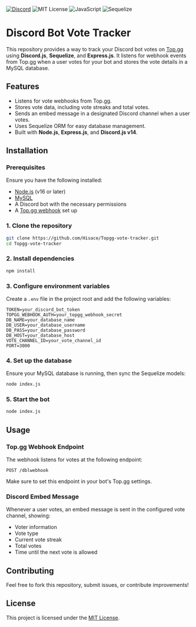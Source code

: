 [![Discord](https://img.shields.io/badge/Discord_server-7289DA?style=for-the-badge)](https://discord.gg/W7zen4gGbv)
![MIT License](https://img.shields.io/badge/MIT-green?style=for-the-badge)
![JavaScript](https://img.shields.io/badge/javascript-%23323330.svg?style=for-the-badge&logo=javascript&logoColor=%23F7DF1E)
![Sequelize](https://img.shields.io/badge/Sequelize-52B0E7?style=for-the-badge&logo=Sequelize&logoColor=white)

# Discord Bot Vote Tracker

This repository provides a way to track your Discord bot votes on [Top.gg](https://top.gg/) using **Discord.js**, **Sequelize**, and **Express.js**. It listens for webhook events from Top.gg when a user votes for your bot and stores the vote details in a MySQL database.

## Features
- Listens for vote webhooks from Top.gg.
- Stores vote data, including vote streaks and total votes.
- Sends an embed message in a designated Discord channel when a user votes.
- Uses Sequelize ORM for easy database management.
- Built with **Node.js**, **Express.js**, and **Discord.js v14**.

## Installation
### Prerequisites
Ensure you have the following installed:
- [Node.js](https://nodejs.org/) (v16 or later)
- [MySQL](https://www.mysql.com/)
- A Discord bot with the necessary permissions
- A [Top.gg webhook](https://docs.top.gg/resources/webhooks/) set up

### 1. Clone the repository
```bash
git clone https://github.com/Hisace/Topgg-vote-tracker.git
cd Topgg-vote-tracker
```

### 2. Install dependencies
```bash
npm install
```

### 3. Configure environment variables
Create a `.env` file in the project root and add the following variables:
```env
TOKEN=your_discord_bot_token
TOPGG_WEBHOOK_AUTH=your_topgg_webhook_secret
DB_NAME=your_database_name
DB_USER=your_database_username
DB_PASS=your_database_password
DB_HOST=your_database_host
VOTE_CHANNEL_ID=your_vote_channel_id
PORT=3000
```

### 4. Set up the database
Ensure your MySQL database is running, then sync the Sequelize models:
```bash
node index.js
```

### 5. Start the bot
```bash
node index.js
```

## Usage
### Top.gg Webhook Endpoint
The webhook listens for votes at the following endpoint:
```
POST /dblwebhook
```
Make sure to set this endpoint in your bot's Top.gg settings.

### Discord Embed Message
Whenever a user votes, an embed message is sent in the configured vote channel, showing:
- Voter information
- Vote type
- Current vote streak
- Total votes
- Time until the next vote is allowed

## Contributing
Feel free to fork this repository, submit issues, or contribute improvements!

## License
This project is licensed under the [MIT License](LICENSE).

